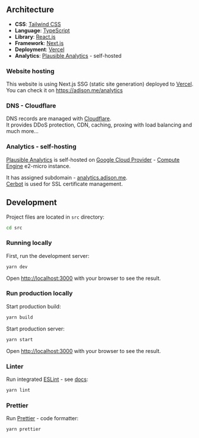 ## Architecture
- **CSS**: [Tailwind CSS](https://tailwindcss.com)
- **Language**: [TypeScript](https://www.typescriptlang.org)
- **Library**: [React.js](https://reactjs.org)
- **Framework**: [Next.js](https://nextjs.org)
- **Deployment**: [Vercel](https://vercel.com)
- **Analytics**: [Plausible Analytics](https://plausible.io) - self-hosted

### Website hosting
This website is using Next.js SSG (static site generation) deployed to [Vercel](https://vercel.com).  
You can check it on https://adison.me/analytics

### DNS - Cloudflare
DNS records are managed with [Cloudflare](https://www.cloudflare.com).  
It provides DDoS protection, CDN, caching, proxing with load balancing and much more...

### Analytics - self-hosting

[Plausible Analytics](https://plausible.io) is self-hosted on [Google Cloud Provider](https://cloud.google.com) - [Compute Engine](https://cloud.google.com/compute) e2-micro instance.  

It has assigned subdomain - [analytics.adison.me](https://analytics.adison.me).  
[Cerbot](https://certbot.eff.org) is used for SSL certificate management.


## Development
Project files are located in ``src`` directory:

```bash
cd src
```

### Running locally
First, run the development server:

```bash
yarn dev
```

Open [http://localhost:3000](http://localhost:3000) with your browser to see the result.

### Run production locally
Start production build:

```bash
yarn build
```

Start production server:

```bash
yarn start
```

Open [http://localhost:3000](http://localhost:3000) with your browser to see the result.

### Linter
Run integrated [ESLint](https://eslint.org) - see [docs](https://nextjs.org/docs/basic-features/eslint):

```bash
yarn lint
```

### Prettier
Run [Prettier](https://prettier.io) - code formatter:

```bash
yarn prettier
```
